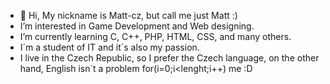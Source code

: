 - 👋 Hi, My nickname is Matt-cz, but call me just Matt :)
- I’m interested in Game Development and Web designing.
- I’m currently learning C, C++, PHP, HTML, CSS, and many others.
- I´m a student of IT and it´s also my passion.
- I live in the Czech Republic, so I prefer the Czech language, on the other hand, English isn´t a problem for(i=0;i<lenght;i++) me :D
